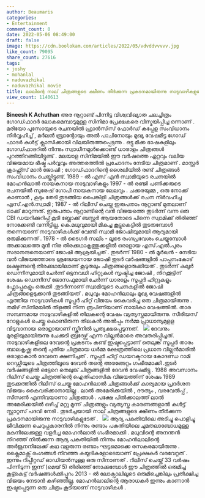 ```yaml
---
author: Beaumaris
categories:
- Entertainment
comment_count: 0
date: 2022-05-06 08:49:00
draft: false
image: https://cdn.boolokam.com/articles/2022/05/vdvddvvvvv.jpg
like_count: 79095
share_count: 27616
tags:
- joshy
- mohanlal
- naduvazhikal
- naduvazhikal movie
title: ലാലിന്റെ നാല് ചിത്രങ്ങളുടെ ക്ഷീണം തീർക്കുന്ന പ്രകടനമായിരുന്നു നാടുവാഴികളുടേത്
view_count: 1140613
---
```


**Bineesh K Achuthan** അര നൂറ്റാണ്ട് പിന്നിട്ട വിശ്വവിഖ്യാത ചലച്ചിത്രം ഗോഡ്ഫാദർ ലോകമെമ്പാടുമുള്ള സിനിമാ പ്രേക്ഷകരെ വിസ്മയിപ്പിച്ച ഒന്നാണ് . മരിയോ പുസോയുടെ രചനയിൽ ഫ്രാൻസിസ് ഫോർഡ് കപ്പേള സംവിധാനം നിർവ്വഹിച്ച് , മർലൻ ബ്രാന്റോയും അൽ പാചിനോയും മുഖ്യ വേഷമിട്ട ഗോഡ് ഫാദർ കൾട്ട് ക്ലാസിക്കായി വിലയിരുത്തപ്പെടുന്നു . ഒട്ടു മിക്ക ഭാഷകളിലും ഗോഡ്ഫാദറിൽ നിന്നും സ്വാധീനമുൾക്കൊണ്ട് ധാരാളം ചിത്രങ്ങൾ പുറത്തിറങ്ങിയിട്ടുണ്ട് . മലയാള സിനിമയിൽ ഈ വർഷത്തെ ഏറ്റവും വലിയ വിജയമായ ഭീഷ്മ പർവ്വവും അത്തരത്തിൽ പ്രചോദനം നേടിയ ചിത്രമാണ് . മാസ്റ്റർ ക്രാഫ്റ്റ്സ് മാൻ ജോഷി ; ഗോഡ്ഫാദറിന്റെ ശൈലിയിൽ രണ്ട് ചിത്രങ്ങൾ സംവിധാനം ചെയ്തിട്ടുണ്ട്. 1989 - ൽ എസ് എൻ സ്വാമിയുടെ രചനയിൽ മോഹൻലാൽ നായകനായ നാടുവാഴികളും 1997 - ൽ രഞ്ജി പണിക്കരുടെ രചനയിൽ സുരേഷ് ഗോപി നായകനായ ലേലവും . ചക്കരയുമ്മ , ഒരു നോക്ക് കാണാൻ , കൂടും തേടി തുടങ്ങിയ പൈങ്കിളി ചിത്രങ്ങൾക്ക് രചന നിർവഹിച്ച എസ്.എൻ.സ്വാമി ; 1987 - ൽ റിലീസ് ചെയ്ത ഇരുപതാം നൂറ്റാണ്ട് മുതലാണ് ട്രാക്ക് മാറുന്നത്. ഇരുപതാം നൂറ്റാണ്ടിന്റെ വൻ വിജയത്തെ തുടർന്ന് വന്ന ഒരു CBI ഡയറിക്കുറിപ്പ് കൂടി ബ്ലോക്ക് ബസ്റ്റർ ആയതോടെ പിന്നെ സ്വാമിക്ക് തിരിഞ്ഞ് നോക്കേണ്ടി വന്നിട്ടില്ല. കെ.മധുവുമായി മികച്ച കൂട്ടുകെട്ടിൽ തുടരുമ്പോൾ തന്നെയാണ് നാടുവാഴികൾക്ക് വേണ്ടി സ്വാമി ജോഷിയുമായി ആദ്യമായി ഒരുമിക്കുന്നത് . 1978 - ൽ ടൈഗർ സലിം - ലൂടെ രംഗപ്രവേശം ചെയ്യുമ്പോൾ അക്കാലത്തെ മുൻ നിര തിരക്കഥാകൃത്തുക്കളിൽ ഒരാളായ എസ്.എൽ.പുരം സദാനന്ദനെയാണ് ജോഷി ആശ്രയിച്ചത് . തുടർന്ന് 1980 - ൽ മൂർഖൻ - നേടിയ വൻ വിജയത്തോടെ ശ്രദ്ധേയനായ ജോഷി തുടർ വർഷങ്ങളിൽ പാപ്പനംകോട് ലക്ഷ്മണന്റെ തിരക്കഥയിലാണ് കൂടുതലും ചിത്രങ്ങളൊരുക്കിയത് . തുടർന്ന് കലൂർ ഡെന്നീസുമായി ചേർന്ന് ഒട്ടനവധി ഹിറ്റുകൾ സൃഷ്ടിച്ച ജോഷി , നിറക്കൂട്ടിന് ശേഷം ഡെന്നീസ് ജോസഫുമായി ചേർന്ന് ധാരാളം സൂപ്പർ ഹിറ്റുകളും ഫ്ലോപ്പുകളും ഒരുക്കി .തുടർന്നാണ് സ്വാമിയുടെ രചനകളിൽ ജോഷി ചിത്രങ്ങളെടുക്കാൻ തുടങ്ങിയത് . മധുവും മോഹൻലാലും മുഖ്യ വേഷങ്ങളിൽ എത്തിയ നാടുവാഴികൾ സൂപ്പർ ഹിറ്റ് വിജയം കൈവരിച്ച ഒരു ചിത്രമായിരുന്നു . തമിഴ് സിനിമയിൽ തിളങ്ങി നിന്ന രൂപിണിയാണ് നായികാ വേഷത്തിൽ. താര സമ്പന്നമായ നാടുവാഴികളിൽ തിലകന്റെ വേഷം വ്യത്യസ്തമായിരുന്നു. സീരിയസ് റോളുകൾ ചെയ്തു കൊണ്ടിരുന്ന തിലകൻ അൽപ്പം നർമ്മ പ്രാധാന്യമുളള വിടുവാനായ ഒരാളായാണ് സ്ക്രീനിൽ പ്രത്യക്ഷപ്പെടുന്നത്. &nbsp; ![](https://cdn.boolokam.com/articles/2022/05/vdvddvvvvv.jpg) ദേവനും മുരളിയുമായിരുന്നു ചേക്കുടി ബ്രദേഴ്സ് എന്ന വില്ലൻമാരെ അവതരിപ്പിച്ചത്. നാടുവാഴികളിലെ ദേവന്റെ പ്രകടനം കണ്ട് ഇഷ്ടപ്പെട്ടാണ് തെലുങ്ക് സൂപ്പർ താരം ബാലകൃഷ്ണ തന്റെ പുതിയ ചിത്രമായ ധർമ്മ ക്ഷേത്രത്തിലെ പ്രധാന വില്ലൻമാരിൽ ഒരാളാകാൻ ദേവനെ ക്ഷണിച്ചത് . സൂപ്പർ ഹിറ്റ് ഡയറക്ടറായ കോദണ്ഡ റാമി റെഡ്ഡിയുടെ ചിത്രത്തിലൂടെ ദേവൻ തന്റെ അരങ്ങേറ്റം ഗംഭീരമാക്കി .തുടർ വർഷങ്ങളിൽ ഒട്ടേറെ തെലുങ്ക് ചിത്രങ്ങളിൽ ദേവൻ വേഷമിട്ടു . 1988 അവസാനം റിലീസ് ചെയ്ത ചിത്രത്തിന്റെ ഐതിഹാസിക വിജയത്തിന് ശേഷം 1989 തുടക്കത്തിൽ റിലീസ് ചെയ്ത മോഹൻലാൽ ചിത്രങ്ങൾക്ക് കാര്യമായ പ്രദർശന വിജയം കൈവരിക്കാനായില്ല . ലാൽ അമേരിക്കയിൽ , ദൗത്യം , വരവേൽപ്പ് , സീസൺ എന്നിവയാണാ ചിത്രങ്ങൾ . പക്ഷേ പിൽക്കാലത്ത് ലാൽ അമേരിക്കയിൽ ഒഴിച്ച് മറ്റു മൂന്ന് ചിത്രങ്ങളും വ്യത്യസ്ത കാരണങ്ങളാൽ കൾട്ട് സ്റ്റാറ്റസ് പദവി നേടി . തുടർച്ചയായി നാല് ചിത്രങ്ങളുടെ ക്ഷീണം തീർക്കുന്ന പ്രകടനമായിരുന്നു നാടുവാഴികളുടേത് . &nbsp; ![](https://cdn.boolokam.com/articles/2022/05/fefeffff.jpg) ആദ്യ പകുതിയിലെ അടിച്ചു പൊളിച്ചു ജീവിക്കുന്ന ചെറുപ്പകാരനിൽ നിന്നും രണ്ടാം പകുതിയിലെ ചുമതലാബോധമുള്ള മകനിലേക്കുള്ള വളർച്ച മോഹൻലാൽ ഗംഭീരമാക്കി . മധുവിന്റെ അനന്തൻ നിറഞ്ഞ് നിൽക്കുന്ന ആദ്യ പകുതിയിൽ നിന്നും മോഹൻലാലിന്റെ അർജുനനിലേക്ക് കഥ വളരുന്ന രണ്ടാം ഘട്ടമൊക്കെ രസകരമായിരുന്നു . ക്ലൈമാക്സ് രംഗങ്ങൾ നിറഞ്ഞ കയ്യടികളോടെയാണ് പ്രേക്ഷകർ വരവേറ്റത് . ഇന്നും റിപ്പീറ്റഡ് ഓഡിയൻസുള്ള ഒരു സീനാണത് . റിലീസ് ചെയ്ത് 33 വർഷം പിന്നിടുന്ന ഇന്ന് (മെയ് 5) തിരിഞ്ഞ് നോക്കുമ്പോൾ ഈ ചിത്രത്തിൽ ഒരുമിച്ച കൂട്ട്കെട്ട് വർഷങ്ങൾക്കിപ്പുറം 2013 - ൽ ലോക്പാലിലൂടെ ഒരുമിച്ചെങ്കിലും പ്രതീക്ഷിച്ച വിജയം നേടാൻ കഴിഞ്ഞില്ല. മോഹൻലാലിന്റെ ആരാധകർ ഇന്നും കാണാൻ ഇഷ്ടപ്പെടുന്ന ഒരു ചിത്രം കൂടിയാണ് നാടുവാഴികൾ .